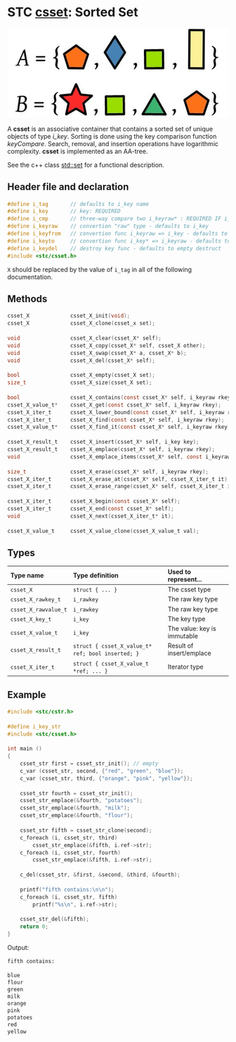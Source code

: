 # STC [csset](../include/stc/csset.h): Sorted Set
![Set](pics/sset.jpg)

A **csset** is an associative container that contains a sorted set of unique objects of type *i_key*. Sorting is done using the key comparison function *keyCompare*. Search, removal, and insertion operations have logarithmic complexity. **csset** is implemented as an AA-tree.

See the c++ class [std::set](https://en.cppreference.com/w/cpp/container/set) for a functional description.

## Header file and declaration

```c
#define i_tag       // defaults to i_key name
#define i_key       // key: REQUIRED
#define i_cmp       // three-way compare two i_keyraw* : REQUIRED IF i_keyraw is a non-integral type
#define i_keyraw    // convertion "raw" type - defaults to i_key
#define i_keyfrom   // convertion func i_keyraw => i_key - defaults to plain copy
#define i_keyto     // convertion func i_key* => i_keyraw - defaults to plain copy
#define i_keydel    // destroy key func - defaults to empty destruct
#include <stc/csset.h>
```
`X` should be replaced by the value of `i_tag` in all of the following documentation.

## Methods

```c
csset_X             csset_X_init(void);
csset_X             csset_X_clone(csset_x set);

void                csset_X_clear(csset_X* self);
void                csset_X_copy(csset_X* self, csset_X other);
void                csset_X_swap(csset_X* a, csset_X* b);
void                csset_X_del(csset_X* self);                                                 // destructor

bool                csset_X_empty(csset_X set);
size_t              csset_X_size(csset_X set);

bool                csset_X_contains(const csset_X* self, i_keyraw rkey);
csset_X_value_t*    csset_X_get(const csset_X* self, i_keyraw rkey);                            // return NULL if not found
csset_X_iter_t      csset_X_lower_bound(const csset_X* self, i_keyraw rkey);                    // find closest entry >= rkey
csset_X_iter_t      csset_X_find(const csset_X* self, i_keyraw rkey);
csset_X_value_t*    csset_X_find_it(const csset_X* self, i_keyraw rkey, csset_X_iter_t* out);   // return NULL if not found

csset_X_result_t    csset_X_insert(csset_X* self, i_key key);
csset_X_result_t    csset_X_emplace(csset_X* self, i_keyraw rkey);
void                csset_X_emplace_items(csset_X* self, const i_keyraw arr[], size_t n);

size_t              csset_X_erase(csset_X* self, i_keyraw rkey);
csset_X_iter_t      csset_X_erase_at(csset_X* self, csset_X_iter_t it);                         // return iter after it
csset_X_iter_t      csset_X_erase_range(csset_X* self, csset_X_iter_t it1, csset_X_iter_t it2); // return updated it2

csset_X_iter_t      csset_X_begin(const csset_X* self);
csset_X_iter_t      csset_X_end(const csset_X* self);
void                csset_X_next(csset_X_iter_t* it);

csset_X_value_t     csset_X_value_clone(csset_X_value_t val);
```

## Types

| Type name            | Type definition                                   | Used to represent...        |
|:---------------------|:--------------------------------------------------|:----------------------------|
| `csset_X`            | `struct { ... }`                                  | The csset type              |
| `csset_X_rawkey_t`   | `i_rawkey`                                        | The raw key type            |
| `csset_X_rawvalue_t` | `i_rawkey`                                        | The raw key type            |
| `csset_X_key_t`      | `i_key`                                           | The key type                |
| `csset_X_value_t`    | `i_key        `                                   | The value: key is immutable |
| `csset_X_result_t`   | `struct { csset_X_value_t* ref; bool inserted; }` | Result of insert/emplace    |
| `csset_X_iter_t`     | `struct { csset_X_value_t *ref; ... }`            | Iterator type               |

## Example
```c
#include <stc/cstr.h>

#define i_key_str
#include <stc/csset.h>

int main ()
{
    csset_str first = csset_str_init(); // empty
    c_var (csset_str, second, {"red", "green", "blue"});
    c_var (csset_str, third, {"orange", "pink", "yellow"});

    csset_str fourth = csset_str_init();
    csset_str_emplace(&fourth, "potatoes");
    csset_str_emplace(&fourth, "milk");
    csset_str_emplace(&fourth, "flour");

    csset_str fifth = csset_str_clone(second);
    c_foreach (i, csset_str, third)
        csset_str_emplace(&fifth, i.ref->str);
    c_foreach (i, csset_str, fourth)
        csset_str_emplace(&fifth, i.ref->str);

    c_del(csset_str, &first, &second, &third, &fourth);

    printf("fifth contains:\n\n");
    c_foreach (i, csset_str, fifth)
        printf("%s\n", i.ref->str);

    csset_str_del(&fifth);
    return 0;
}
```
Output:
```
fifth contains:

blue
flour
green
milk
orange
pink
potatoes
red
yellow
```
